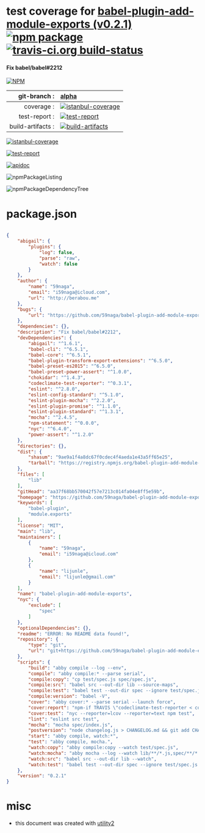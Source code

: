 # test coverage for  [babel-plugin-add-module-exports (v0.2.1)](https://github.com/59naga/babel-plugin-add-module-exports#readme)  [![npm package](https://img.shields.io/npm/v/npmtest-babel-plugin-add-module-exports.svg?style=flat-square)](https://www.npmjs.org/package/npmtest-babel-plugin-add-module-exports) [![travis-ci.org build-status](https://api.travis-ci.org/npmtest/node-npmtest-babel-plugin-add-module-exports.svg)](https://travis-ci.org/npmtest/node-npmtest-babel-plugin-add-module-exports)
#### Fix babel/babel#2212

[![NPM](https://nodei.co/npm/babel-plugin-add-module-exports.png?downloads=true)](https://www.npmjs.com/package/babel-plugin-add-module-exports)

| git-branch : | [alpha](https://github.com/npmtest/node-npmtest-babel-plugin-add-module-exports/tree/alpha)|
|--:|:--|
| coverage : | [![istanbul-coverage](https://npmtest.github.io/node-npmtest-babel-plugin-add-module-exports/build/coverage.badge.svg)](https://npmtest.github.io/node-npmtest-babel-plugin-add-module-exports/build/coverage.html/index.html)|
| test-report : | [![test-report](https://npmtest.github.io/node-npmtest-babel-plugin-add-module-exports/build/test-report.badge.svg)](https://npmtest.github.io/node-npmtest-babel-plugin-add-module-exports/build/test-report.html)|
| build-artifacts : | [![build-artifacts](https://npmtest.github.io/node-npmtest-babel-plugin-add-module-exports/glyphicons_144_folder_open.png)](https://github.com/npmtest/node-npmtest-babel-plugin-add-module-exports/tree/gh-pages/build)|

[![istanbul-coverage](https://npmtest.github.io/node-npmtest-babel-plugin-add-module-exports/build/screenCapture.buildCustomOrg.browser.coverage.html.png)](https://npmtest.github.io/node-npmtest-babel-plugin-add-module-exports/build/coverage.html/index.html)

[![test-report](https://npmtest.github.io/node-npmtest-babel-plugin-add-module-exports/build/screenCapture.buildCustomOrg.browser.%252Fhome%252Ftravis%252Fbuild%252Fnpmtest%252Fnode-npmtest-babel-plugin-add-module-exports%252Ftmp%252Fbuild%252Ftest-report.html.png)](https://npmtest.github.io/node-npmtest-babel-plugin-add-module-exports/build/test-report.html)

[![apidoc](https://npmdoc.github.io/node-npmdoc-babel-plugin-add-module-exports/build/screenCapture.buildApidoc.browser.%252Fhome%252Ftravis%252Fbuild%252Fnpmdoc%252Fnode-npmdoc-babel-plugin-add-module-exports%252Ftmp%252Fbuild%252Fapidoc.html.png)](https://npmdoc.github.io/node-npmdoc-babel-plugin-add-module-exports/build/apidoc.html)

![npmPackageListing](https://npmtest.github.io/node-npmtest-babel-plugin-add-module-exports/build/screenCapture.npmPackageListing.svg)

![npmPackageDependencyTree](https://npmtest.github.io/node-npmtest-babel-plugin-add-module-exports/build/screenCapture.npmPackageDependencyTree.svg)



# package.json

```json

{
    "abigail": {
        "plugins": {
            "log": false,
            "parse": "raw",
            "watch": false
        }
    },
    "author": {
        "name": "59naga",
        "email": "i59naga@icloud.com",
        "url": "http://berabou.me"
    },
    "bugs": {
        "url": "https://github.com/59naga/babel-plugin-add-module-exports/issues"
    },
    "dependencies": {},
    "description": "Fix babel/babel#2212",
    "devDependencies": {
        "abigail": "^1.6.1",
        "babel-cli": "^6.5.1",
        "babel-core": "^6.5.1",
        "babel-plugin-transform-export-extensions": "^6.5.0",
        "babel-preset-es2015": "^6.5.0",
        "babel-preset-power-assert": "^1.0.0",
        "chokidar": "^1.4.3",
        "codeclimate-test-reporter": "^0.3.1",
        "eslint": "^2.8.0",
        "eslint-config-standard": "^5.1.0",
        "eslint-plugin-mocha": "^2.2.0",
        "eslint-plugin-promise": "^1.1.0",
        "eslint-plugin-standard": "^1.3.1",
        "mocha": "^2.4.5",
        "npm-statement": "^0.0.0",
        "nyc": "^6.4.0",
        "power-assert": "^1.2.0"
    },
    "directories": {},
    "dist": {
        "shasum": "9ae9a1f4a8dc67f0cdec4f4aeda1e43a5ff65e25",
        "tarball": "https://registry.npmjs.org/babel-plugin-add-module-exports/-/babel-plugin-add-module-exports-0.2.1.tgz"
    },
    "files": [
        "lib"
    ],
    "gitHead": "aa37f68bb570042f57e7213c014fa04e8ff5e59b",
    "homepage": "https://github.com/59naga/babel-plugin-add-module-exports#readme",
    "keywords": [
        "babel-plugin",
        "module.exports"
    ],
    "license": "MIT",
    "main": "lib",
    "maintainers": [
        {
            "name": "59naga",
            "email": "i59naga@icloud.com"
        },
        {
            "name": "lijunle",
            "email": "lijunle@gmail.com"
        }
    ],
    "name": "babel-plugin-add-module-exports",
    "nyc": {
        "exclude": [
            "spec"
        ]
    },
    "optionalDependencies": {},
    "readme": "ERROR: No README data found!",
    "repository": {
        "type": "git",
        "url": "git+https://github.com/59naga/babel-plugin-add-module-exports.git"
    },
    "scripts": {
        "build": "abby compile --log --env",
        "compile": "abby compile:* --parse serial",
        "compile:copy": "cp test/spec.js spec/spec.js",
        "compile:src": "babel src --out-dir lib --source-maps",
        "compile:test": "babel test --out-dir spec --ignore test/spec.js",
        "compile:version": "babel -V",
        "cover": "abby cover:* --parse serial --launch force",
        "cover:report": "npm-if TRAVIS \"codeclimate-test-reporter < coverage/lcov.info\"",
        "cover:test": "nyc --reporter=lcov --reporter=text npm test",
        "lint": "eslint src test",
        "mocha": "mocha spec/index.js",
        "postversion": "node changelog.js > CHANGELOG.md && git add CHANGELOG.md && echo ':wq' | git commit --amend && git push --follow-tags",
        "start": "abby compile, watch:*",
        "test": "abby compile, mocha.",
        "watch:copy": "abby compile:copy --watch test/spec.js",
        "watch:mocha": "abby mocha --log --watch lib/**/*.js,spec/**/*.js",
        "watch:src": "babel src --out-dir lib --watch",
        "watch:test": "babel test --out-dir spec --ignore test/spec.js --watch"
    },
    "version": "0.2.1"
}
```



# misc
- this document was created with [utility2](https://github.com/kaizhu256/node-utility2)
